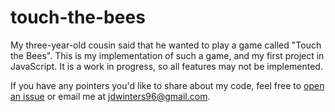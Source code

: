 # touch-the-bees

My three-year-old cousin said that he wanted to play a game called "Touch the
Bees". This is my implementation of such a game, and my first project in
JavaScript. It is a work in progress, so all features may not be implemented.

If you have any pointers you'd like to share about my code, feel free to [open
an issue](https://github.com/jdw1996/touch-the-bees/issues/new) or email me at
[jdwinters96@gmail.com](mailto:jdwinters96@gmail.com).
